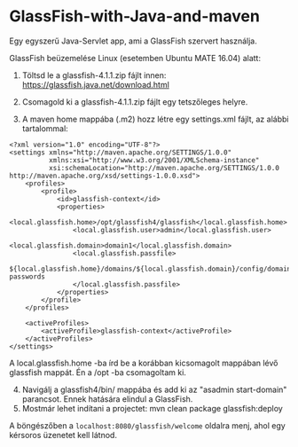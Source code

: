 # GlassFish-with-Java-and-maven
Egy egyszerű Java-Servlet app, ami a GlassFish szervert használja.

GlassFish beüzemelése Linux (esetemben Ubuntu MATE 16.04) alatt:

1. Töltsd le a glassfish-4.1.1.zip fájlt innen: https://glassfish.java.net/download.html

2. Csomagold ki a glassfish-4.1.1.zip fájlt egy tetszőleges helyre.

3. A maven home mappába (.m2) hozz létre egy settings.xml fájlt, az alábbi tartalommal:
```
<?xml version="1.0" encoding="UTF-8"?>
<settings xmlns="http://maven.apache.org/SETTINGS/1.0.0" 
          xmlns:xsi="http://www.w3.org/2001/XMLSchema-instance" 
          xsi:schemaLocation="http://maven.apache.org/SETTINGS/1.0.0 http://maven.apache.org/xsd/settings-1.0.0.xsd">
    <profiles>
        <profile>
            <id>glassfish-context</id>
            <properties>
                <local.glassfish.home>/opt/glassfish4/glassfish</local.glassfish.home>
                <local.glassfish.user>admin</local.glassfish.user>
                <local.glassfish.domain>domain1</local.glassfish.domain>
                <local.glassfish.passfile>
            ${local.glassfish.home}/domains/${local.glassfish.domain}/config/domain-passwords
                </local.glassfish.passfile>
            </properties>
        </profile>
    </profiles>
 
    <activeProfiles>
        <activeProfile>glassfish-context</activeProfile>
    </activeProfiles>
</settings>
```
A local.glassfish.home -ba írd be a korábban kicsomagolt mappában lévő glassfish mappát. Én a /opt -ba csomagoltam ki.

4. Navigálj a glassfish4/bin/ mappába és add ki az "asadmin start-domain" parancsot. Ennek hatására elindul a GlassFish.
5. Mostmár lehet indítani a projectet: mvn clean package glassfish:deploy

A böngészőben a
`localhost:8080/glassfish/welcome`
oldalra menj, ahol egy kérsoros üzenetet kell látnod.
